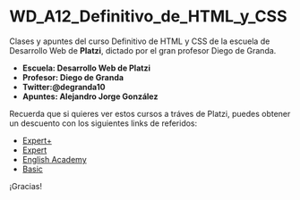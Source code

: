 # WD_A12_Definitivo_de_HTML_y_CSS

Clases y apuntes del curso Definitivo de HTML y CSS de la escuela de Desarrollo Web de **Platzi**, dictado por el gran profesor Diego de Granda.

- **Escuela: Desarrollo Web de Platzi**
- **Profesor: Diego de Granda**
- **Twitter:@degranda10**
- **Apuntes: Alejandro Jorge González** 

Recuerda que si quieres ver estos cursos a tráves de Platzi, puedes obtener un descuento con los siguientes links de referidos:

- [Expert+](https://campaigns.platzi.com/expertplus/?utm_source=partnerships&utm_medium=organic&utm_campaign=referidos2021_students_alejojorgeg)
- [Expert](https://campaigns.platzi.com/expert/?utm_source=partnerships&utm_medium=organic&utm_campaign=referidos2021_students_alejojorgeg)
- [English Academy](https://campaigns.platzi.com/pea/?utm_source=partnerships&utm_medium=organic&utm_campaign=referidos2021_students_alejojorgeg)
- [Basic](https://campaigns.platzi.com/basic/?utm_source=partnerships&utm_medium=organic&utm_campaign=referidos2021_students_alejojorgeg)

¡Gracias!